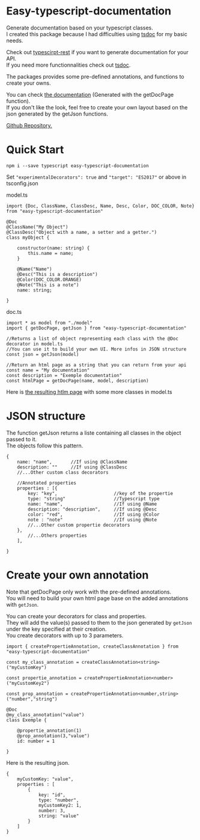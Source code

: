 # Easy-typescript-documentation

Generate documentation based on your typescript classes.  
I created this package because I had difficulties using [tsdoc](https://github.com/microsoft/tsdoc) for my basic needs.


Check out [typescirpt-rest](https://www.npmjs.com/package/typescript-rest) if you want to generate documentation for your API.  
If you need more functionnalities check out [tsdoc](https://github.com/microsoft/tsdoc).

The packages provides some pre-defined annotations, and functions to create your owns.

You can check [the documentation](https://easy-typescript-documentation.web.app/) (Generated with the getDocPage function).  
If you don't like the look, feel free to create your own layout based on the json generated by the getJson functions.

[Github Repository.](https://github.com/Lblenner/easy-typescript-documentation)


# Quick Start

    npm i --save typescript easy-typescript-documentation

Set ```"experimentalDecorators": true``` 
and  ``` "target": "ES2017" ``` or above in tsconfig.json

model.ts

    import {Doc, ClassName, ClassDesc, Name, Desc, Color, DOC_COLOR, Note} from "easy-typescript-documentation"

    @Doc
    @ClassName("My Object")
    @ClassDesc("Object with a name, a setter and a getter.")
    class myObject {

        constructor(name: string) {
            this.name = name;
        }

        @Name("Name")
        @Desc("This is a description")
        @Color(DOC_COLOR.ORANGE)
        @Note("This is a note")
        name: string;

    }

doc.ts

    import * as model from "./model"
    import { getDocPage, getJson } from "easy-typescript-documentation"

    //Returns a list of object representing each class with the @Doc decorator in model.ts
    //You can use it to build your own UI. More infos in JSON structure
    const json = getJson(model)

    //Return an html page as a string that you can return from your api
    const name = "My documentation"
    const description = "Exemple documentation"
    const htmlPage = getDocPage(name, model, description)

Here is [the resulting htlm page](https://easy-typescript-documentation.web.app/) with some more classes in model.ts

# JSON structure

The function getJson returns a liste containing all classes in the object passed to it.  
The objects follow this pattern.

    {
        name: "name",       //If using @ClassName
        description: ""     //If using @ClassDesc
        //...Other custom class decorators

        //Annotated properties
        properties : [{
            key: "key",                     //key of the propertie
            type: "string"                  //Typescript type
            name: "name",                   //If using @Name
            description: "description",     //If using @Desc
            color: "red",                   //If using @Color
            note : "note"                   //If using @Note
            //...Other custom propertie decorators
        },
            //...Others properties
        ],

    }

# Create your own annotation

Note that getDocPage only work with the pre-defined annotations.  
You will need to build your own html page base on the added annotations with ```getJson```.

You can create your decorators for class and properties.  
They will add the value(s) passed to them to the json generated by ```getJson``` under the key specified at their creation.  
You create decorators with up to 3 parameters.

    import { createPropertieAnnotation, createClassAnnotation } from "easy-typescript-documentation"

    const my_class_annotation = createClassAnnotation<string>("myCustomKey")

    const propertie_annotation = createPropertieAnnotation<number>("myCustomKey2")

    const prop_annotation = createPropertieAnnotation<number,string>("number","string")

    @Doc
    @my_class_annotation("value")
    class Exemple {

        @propertie_annotation(1)
        @prop_annotation(3,"value")
        id: number = 1
        
    }


Here is the resulting json.

    {
        myCustomKey: "value",
        properties : [
            {
                key: "id",
                type: "number",
                myCustomKey2: 1,
                number: 3,
                string: "value"
            }
        ]
    }
